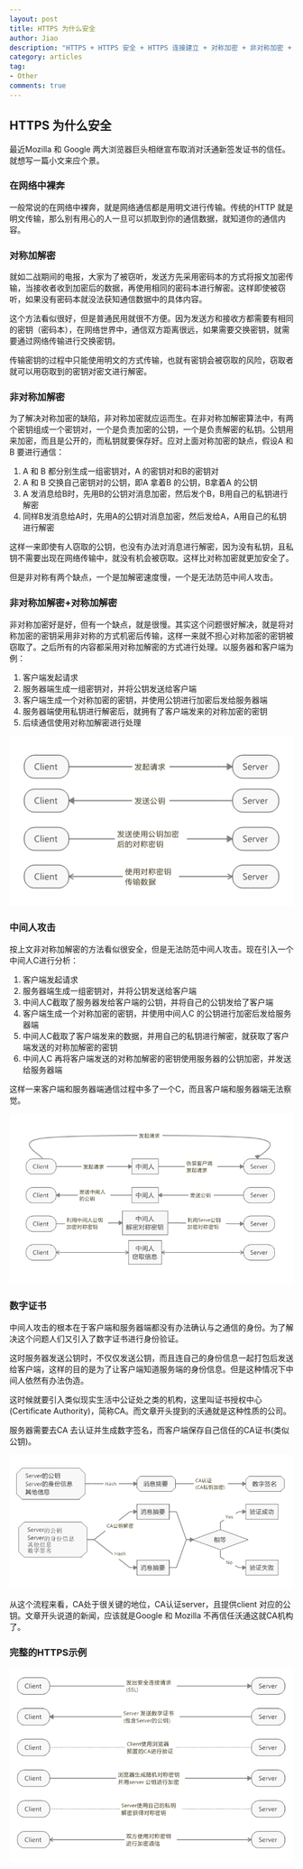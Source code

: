```yaml
---
layout: post
title: HTTPS 为什么安全
author: Jiao
description: "HTTPS + HTTPS 安全 + HTTPS 连接建立 + 对称加密 + 非对称加密 + RSA + 数字证书 + CA + 中间人攻击"
category: articles
tag:
- Other
comments: true
---
```


## HTTPS 为什么安全

最近Mozilla 和 Google 两大浏览器巨头相继宣布取消对沃通新签发证书的信任。就想写一篇小文来应个景。

### 在网络中裸奔

一般常说的在网络中裸奔，就是网络通信都是用明文进行传输。传统的HTTP 就是明文传输，那么别有用心的人一旦可以抓取到你的通信数据，就知道你的通信内容。

### 对称加解密

就如二战期间的电报，大家为了被窃听，发送方先采用密码本的方式将报文加密传输，当接收者收到加密后的数据，再使用相同的密码本进行解密。这样即使被窃听，如果没有密码本就没法获知通信数据中的具体内容。

这个方法看似很好，但是普通民用就很不方便。因为发送方和接收方都需要有相同的密钥（密码本），在网络世界中，通信双方距离很远，如果需要交换密钥，就需要通过网络传输进行交换密钥。

传输密钥的过程中只能使用明文的方式传输，也就有密钥会被窃取的风险，窃取者就可以用窃取到的密钥对密文进行解密。

### 非对称加解密

为了解决对称加密的缺陷，非对称加密就应运而生。在非对称加解密算法中，有两个密钥组成一个密钥对，一个是负责加密的公钥，一个是负责解密的私钥。公钥用来加密，而且是公开的，而私钥就要保存好。应对上面对称加密的缺点，假设A 和 B 要进行通信：

1. A 和 B 都分别生成一组密钥对，A 的密钥对和B的密钥对
2. A 和 B 交换自己密钥对的公钥，即A 拿着B 的公钥，B拿着A 的公钥
3. A 发消息给B时，先用B的公钥对消息加密，然后发个B，B用自己的私钥进行解密
4. 同样B发消息给A时，先用A的公钥对消息加密，然后发给A，A用自己的私钥进行解密

这样一来即使有人窃取的公钥，也没有办法对消息进行解密，因为没有私钥，且私钥不需要出现在网络传输中，就没有机会被窃取。这样比对称加密就更加安全了。

但是非对称有两个缺点，一个是加解密速度慢，一个是无法防范中间人攻击。

### 非对称加解密+对称加解密

非对称加密好是好，但有一个缺点，就是很慢。其实这个问题很好解决，就是将对称加密的密钥采用非对称的方式机密后传输，这样一来就不担心对称加密的密钥被窃取了。之后所有的内容都采用对称加解密的方式进行处理。以服务器和客户端为例：

1. 客户端发起请求
2. 服务器端生成一组密钥对，并将公钥发送给客户端
3. 客户端生成一个对称加密的密钥，并使用公钥进行加密后发给服务器端
4. 服务器端使用私钥进行解密后，就拥有了客户端发来的对称加密的密钥
5. 后续通信使用对称加解密进行处理


![](\images\HttpsSafety\SSL.png)


### 中间人攻击

按上文非对称加解密的方法看似很安全，但是无法防范中间人攻击。现在引入一个中间人C进行分析：

1. 客户端发起请求
2. 服务器端生成一组密钥对，并将公钥发送给客户端
3. 中间人C截取了服务器发给客户端的公钥，并将自己的公钥发给了客户端
4. 客户端生成一个对称加密的密钥，并使用中间人C 的公钥进行加密后发给服务器端
5. 中间人C截取了客户端发来的数据，并用自己的私钥进行解密，就获取了客户端发送的对称加解密的密钥
6. 中间人C 再将客户端发送的对称加解密的密钥使用服务器的公钥加密，并发送给服务器端

这样一来客户端和服务器端通信过程中多了一个C，而且客户端和服务器端无法察觉。

![](\images\HttpsSafety\MITM.png)

### 数字证书

中间人攻击的根本在于客户端和服务器端都没有办法确认与之通信的身份。为了解决这个问题人们又引入了数字证书进行身份验证。

这时服务器发送公钥时，不仅仅发送公钥，而且连自己的身份信息一起打包后发送给客户端，这样的目的是为了让客户端知道服务端的身份信息。但是这种情况下中间人依然有办法伪造。

这时候就要引入类似现实生活中公证处之类的机构，这里叫证书授权中心(Certificate Authority)，简称CA。而文章开头提到的沃通就是这种性质的公司。

服务器需要去CA 去认证并生成数字签名，而客户端保存自己信任的CA证书(类似公钥)。

![](\images\HttpsSafety\CA.png)



从这个流程来看，CA处于很关键的地位，CA认证server，且提供client 对应的公钥。文章开头说道的新闻，应该就是Google 和 Mozilla 不再信任沃通这就CA机构了。

### 完整的HTTPS示例

![](\images\HttpsSafety\HTTPS.png)